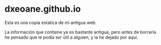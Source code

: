 # dxeoane.github.io
Esta es una copia estatica de mi antigua web.

La información que contiene ya es bastante antigua, pero antes de borrarla he pensado que le podía ser útil a alguien, y la he dejado por aquí.
